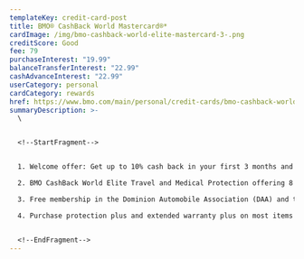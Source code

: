 ```yaml
---
templateKey: credit-card-post
title: BMO® CashBack World Mastercard®*
cardImage: /img/bmo-cashback-world-elite-mastercard-3-.png
creditScore: Good
fee: 79
purchaseInterest: "19.99"
balanceTransferInterest: "22.99"
cashAdvanceInterest: "22.99"
userCategory: personal
cardCategory: rewards
href: https://www.bmo.com/main/personal/credit-cards/bmo-cashback-world-elite-mastercard/
summaryDescription: >-
  \


  <!--StartFragment-->


  1. Welcome offer: Get up to 10% cash back in your first 3 months and the $120 annual fee waived in the first year.\

  2. BMO CashBack World Elite Travel and Medical Protection offering 8 day Out of Province / Out of Country Emergency Medical protection up to $2MM, Collision Damage Waiver on rental cars, and more.\

  3. Free membership in the Dominion Automobile Association (DAA) and the benefits of their BMO Roadside Assistance Program (Basic Coverage)\

  4. Purchase protection plus and extended warranty plus on most items bought with your card


  <!--EndFragment-->
---
```

